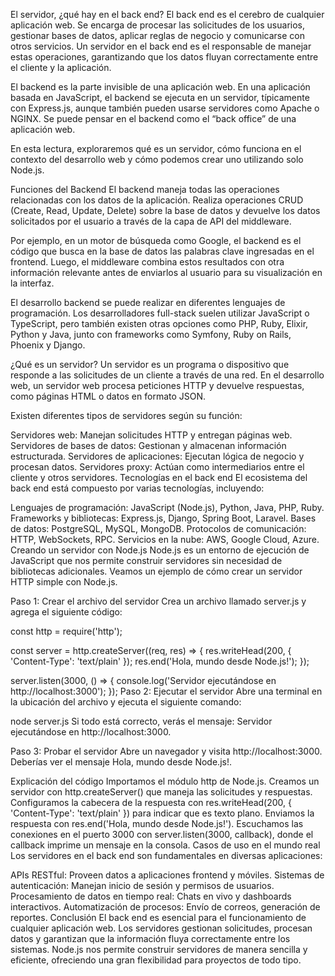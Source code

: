 El servidor, ¿qué hay en el back end?
El back end es el cerebro de cualquier aplicación web. Se encarga de procesar las solicitudes de los usuarios, gestionar bases de datos, aplicar reglas de negocio y comunicarse con otros servicios. Un servidor en el back end es el responsable de manejar estas operaciones, garantizando que los datos fluyan correctamente entre el cliente y la aplicación.

El backend es la parte invisible de una aplicación web. En una aplicación basada en JavaScript, el backend se ejecuta en un servidor, típicamente con Express.js, aunque también pueden usarse servidores como Apache o NGINX. Se puede pensar en el backend como el “back office” de una aplicación web.

En esta lectura, exploraremos qué es un servidor, cómo funciona en el contexto del desarrollo web y cómo podemos crear uno utilizando solo Node.js.

Funciones del Backend
El backend maneja todas las operaciones relacionadas con los datos de la aplicación. Realiza operaciones CRUD (Create, Read, Update, Delete) sobre la base de datos y devuelve los datos solicitados por el usuario a través de la capa de API del middleware.

Por ejemplo, en un motor de búsqueda como Google, el backend es el código que busca en la base de datos las palabras clave ingresadas en el frontend. Luego, el middleware combina estos resultados con otra información relevante antes de enviarlos al usuario para su visualización en la interfaz.

El desarrollo backend se puede realizar en diferentes lenguajes de programación. Los desarrolladores full-stack suelen utilizar JavaScript o TypeScript, pero también existen otras opciones como PHP, Ruby, Elixir, Python y Java, junto con frameworks como Symfony, Ruby on Rails, Phoenix y Django.

¿Qué es un servidor?
Un servidor es un programa o dispositivo que responde a las solicitudes de un cliente a través de una red. En el desarrollo web, un servidor web procesa peticiones HTTP y devuelve respuestas, como páginas HTML o datos en formato JSON.

Existen diferentes tipos de servidores según su función:

Servidores web: Manejan solicitudes HTTP y entregan páginas web.
Servidores de bases de datos: Gestionan y almacenan información estructurada.
Servidores de aplicaciones: Ejecutan lógica de negocio y procesan datos.
Servidores proxy: Actúan como intermediarios entre el cliente y otros servidores.
Tecnologías en el back end
El ecosistema del back end está compuesto por varias tecnologías, incluyendo:

Lenguajes de programación: JavaScript (Node.js), Python, Java, PHP, Ruby.
Frameworks y bibliotecas: Express.js, Django, Spring Boot, Laravel.
Bases de datos: PostgreSQL, MySQL, MongoDB.
Protocolos de comunicación: HTTP, WebSockets, RPC.
Servicios en la nube: AWS, Google Cloud, Azure.
Creando un servidor con Node.js
Node.js es un entorno de ejecución de JavaScript que nos permite construir servidores sin necesidad de bibliotecas adicionales. Veamos un ejemplo de cómo crear un servidor HTTP simple con Node.js.

Paso 1: Crear el archivo del servidor
Crea un archivo llamado server.js y agrega el siguiente código:

const http = require('http');

const server = http.createServer((req, res) => {
    res.writeHead(200, { 'Content-Type': 'text/plain' });
    res.end('Hola, mundo desde Node.js!');
});

server.listen(3000, () => {
    console.log('Servidor ejecutándose en http://localhost:3000');
});
Paso 2: Ejecutar el servidor
Abre una terminal en la ubicación del archivo y ejecuta el siguiente comando:

node server.js
Si todo está correcto, verás el mensaje: Servidor ejecutándose en http://localhost:3000.

Paso 3: Probar el servidor
Abre un navegador y visita http://localhost:3000. Deberías ver el mensaje Hola, mundo desde Node.js!.

Explicación del código
Importamos el módulo http de Node.js.
Creamos un servidor con http.createServer() que maneja las solicitudes y respuestas.
Configuramos la cabecera de la respuesta con res.writeHead(200, { 'Content-Type': 'text/plain' }) para indicar que es texto plano.
Enviamos la respuesta con res.end('Hola, mundo desde Node.js!').
Escuchamos las conexiones en el puerto 3000 con server.listen(3000, callback), donde el callback imprime un mensaje en la consola.
Casos de uso en el mundo real
Los servidores en el back end son fundamentales en diversas aplicaciones:

APIs RESTful: Proveen datos a aplicaciones frontend y móviles.
Sistemas de autenticación: Manejan inicio de sesión y permisos de usuarios.
Procesamiento de datos en tiempo real: Chats en vivo y dashboards interactivos.
Automatización de procesos: Envío de correos, generación de reportes.
Conclusión
El back end es esencial para el funcionamiento de cualquier aplicación web. Los servidores gestionan solicitudes, procesan datos y garantizan que la información fluya correctamente entre los sistemas. Node.js nos permite construir servidores de manera sencilla y eficiente, ofreciendo una gran flexibilidad para proyectos de todo tipo.